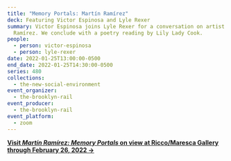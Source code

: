 ```yaml
---
title: "Memory Portals: Martín Ramírez"
deck: Featuring Victor Espinosa and Lyle Rexer
summary: Victor Espinosa joins Lyle Rexer for a conversation on artist Martín
  Ramírez. We conclude with a poetry reading by Lily Lady Cook.
people:
  - person: victor-espinosa
  - person: lyle-rexer
date: 2022-01-25T13:00:00-0500
end_date: 2022-01-25T14:30:00-0500
series: 480
collections:
  - the-new-social-environment
event_organizer:
  - the-brooklyn-rail
event_producer:
  - the-brooklyn-rail
event_platform:
  - zoom
---
```

**[Visit *Martín Ramírez: Memory Portals* on view at Ricco/Maresca Gallery through February 26, 2022 →](https://www.riccomaresca.com/viewing-room/58-martin-ramirez-memory-portals-in-person-and-online-extended/)**